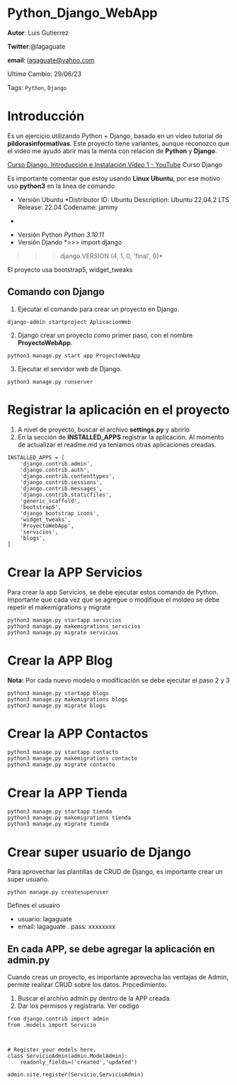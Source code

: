 Python_Django_WebApp
========================

**Autor**: Luis Gutierrez

**Twitter**:@lagaguate

**email**: <lagaguate@yahoo.com>

Ultimo Cambio: 29/06/23

Tags: `Python`, `Django`

# Introducción

Es un ejercicio utilizando Python + Django, basado en un video tutorial de **pildorasinformativas**.  Este proyecto tiene variantes, aunque reconozco que el video me ayudo abrir mas la menta con relacion de **Python** y **Django**.

[Curso Django. Introducción e Instalación.Vídeo 1 - YouTube](https://www.youtube.com/watch?v=7XO1AzwkPPE&list=PLU8oAlHdN5BmfvwxFO7HdPciOCmmYneAB) Curso Django

Es importante comentar que estoy usando **Linux Ubuntu**, por ese motivo uso **python3** en la linea de comando

- Versión Ubuntu
*Distributor ID: Ubuntu
Description: Ubuntu 22.04.2 LTS
Release: 22.04
Codename: jammy

*

- Versión Python
*Python 3.10.11*
- Versión Djando
*>>> import django

>>> django.VERSION
(4, 1, 0, 'final', 0)*

El proyecto usa bootstrap5,  widget_tweaks

## Comando con Django

1. Ejecutar el comando para crear un proyecto en Django.

```
django-admin startproject AplicacionWeb
```

2. Django crear un proyecto como primer paso, con el nombre  **ProyectoWebApp**.

```
python3 manage.py start app ProyectoWebApp
```

3. Ejecutar el servidor web de Django.

```
python3 manage.py runserver
```

# Registrar la aplicación en el proyecto

1. A nivel de proyecto, buscar el archivo **settings.py** y abrirlo
2. En la sección de **INSTALLED_APPS** registrar la aplicación.  Al momento de actualizar el readme.md ya teniamos otras aplicaciones creadas.

```
INSTALLED_APPS = [
    'django.contrib.admin',
    'django.contrib.auth',
    'django.contrib.contenttypes',
    'django.contrib.sessions',
    'django.contrib.messages',
    'django.contrib.staticfiles',
    'generic_scaffold',
    'bootstrap5',
    'django_bootstrap_icons',
    'widget_tweaks',
    'ProyectoWebApp',
    'servicios',
    'blogs',
]
```

# Crear la APP Servicios

Para crear la app Servicios, se debe ejecutar estos comando de Python.   Importante que cada vez que se agregue o modifique el moldeo se debe repetir el makemigrations y  migrate

```
python3 manage.py startapp servicios
python3 manage.py makemigrations servicios
python3 manage.py migrate servicios
```

# Crear la APP Blog

**Nota:** Por cada nuevo modelo o modificación se debe ejecutar el paso 2 y 3

```
python3 manage.py startapp blogs
python3 manage.py makemigrations blogs
python3 manage.py migrate blogs
```

# Crear la APP Contactos

```
python3 manage.py startapp contacto
python3 manage.py makemigrations contacto
python3 manage.py migrate contacto
```

# Crear la APP Tienda

```
python3 manage.py startapp tienda
python3 manage.py makemigrations tienda
python3 manage.py migrate tienda
```

# Crear super usuario de Django

Para aprovechar las plantillas de CRUD de Django, es importante crear un super usuario.  

```
python manage.py createsuperuser
```

Defines el usuairo

- usuario: lagaguate
- email: lagaguate
. pass: xxxxxxxx

## En cada APP, se debe agregar la aplicación en admin.py

Cuando creas un proyecto, es importante aprovecha las ventajas de Admin, permite realizar CRUD sobre los datos.
Procedimiento:

1. Buscar el archivo admin.py dentro de la APP creada.
2. Dar los permisos y registrarla. Ver codigo

```
from django.contrib import admin
from .models import Servicio



# Register your models here.
class ServicioAdmin(admin.ModelAdmin):
    readonly_fields=('created','updated')

admin.site.register(Servicio,ServicioAdmin)
```
